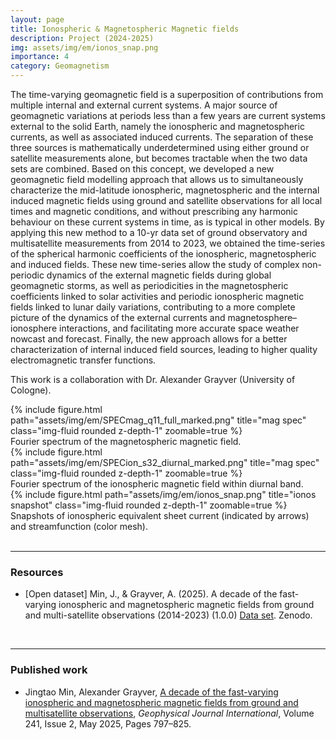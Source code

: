 ```yaml
---
layout: page
title: Ionospheric & Magnetospheric Magnetic fields
description: Project (2024-2025)
img: assets/img/em/ionos_snap.png
importance: 4
category: Geomagnetism
---
```


The time-varying geomagnetic field is a superposition of contributions from multiple internal and external current systems. A major source of geomagnetic variations at periods less than a few years are current systems external to the solid Earth, namely the ionospheric and magnetospheric currents, as well as associated induced currents. The separation of these three sources is mathematically underdetermined using either ground or satellite measurements alone, but becomes tractable when the two data sets are combined. Based on this concept, we developed a new geomagnetic field modelling approach that allows us to simultaneously characterize the mid-latitude ionospheric, magnetospheric and the internal induced magnetic fields using ground and satellite observations for all local times and magnetic conditions, and without prescribing any harmonic behaviour on these current systems in time, as is typical in other models. By applying this new method to a 10-yr data set of ground observatory and multisatellite measurements from 2014 to 2023, we obtained the time-series of the spherical harmonic coefficients of the ionospheric, magnetospheric and induced fields. These new time-series allow the study of complex non-periodic dynamics of the external magnetic fields during global geomagnetic storms, as well as periodicities in the magnetospheric coefficients linked to solar activities and periodic ionospheric magnetic fields linked to lunar daily variations, contributing to a more complete picture of the dynamics of the external currents and magnetosphere–ionosphere interactions, and facilitating more accurate space weather nowcast and forecast. Finally, the new approach allows for a better characterization of internal induced field sources, leading to higher quality electromagnetic transfer functions.

This work is a collaboration with Dr. Alexander Grayver (University of Cologne).

<div class="row">
    <div class="col-sm mt-3 mt-md-0">
        {% include figure.html path="assets/img/em/SPECmag_q11_full_marked.png" title="mag spec" class="img-fluid rounded z-depth-1" zoomable=true %}
    </div>
</div>
<div class="caption">
    Fourier spectrum of the magnetospheric magnetic field.
</div>

<div class="row">
    <div class="col-sm mt-3 mt-md-0">
        {% include figure.html path="assets/img/em/SPECion_s32_diurnal_marked.png" title="mag spec" class="img-fluid rounded z-depth-1" zoomable=true %}
    </div>
</div>
<div class="caption">
    Fourier spectrum of the ionospheric magnetic field within diurnal band.
</div>

<div class="row">
    <div class="col-sm mt-3 mt-md-0">
        {% include figure.html path="assets/img/em/ionos_snap.png" title="ionos snapshot" class="img-fluid rounded z-depth-1" zoomable=true %}
    </div>
</div>
<div class="caption">
    Snapshots of ionospheric equivalent sheet current (indicated by arrows) and streamfunction (color mesh).
</div>
<br />

---

### Resources

- [Open dataset] Min, J., & Grayver, A. (2025). A decade of the fast-varying ionospheric and magnetospheric magnetic fields from ground and multi-satellite observations (2014-2023) (1.0.0) [Data set](https://doi.org/10.5281/zenodo.14787587). Zenodo.

<br />

---

### Published work

- Jingtao Min, Alexander Grayver, [A decade of the fast-varying ionospheric and magnetospheric magnetic fields from ground and multisatellite observations](https://doi.org/10.1093/gji/ggaf065), *Geophysical Journal International*, Volume 241, Issue 2, May 2025, Pages 797–825.

<br />

